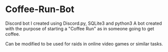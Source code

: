 # Coffee-Run-Bot
Discord bot I created using Discord.py, SQLite3 and python3
A bot created with the purpose of starting a "Coffee Run" as in someone going to get coffee.

Can be modified to be used for raids in online video games or similar tasks.


